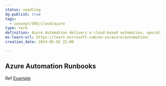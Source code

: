 ```yaml
---
status: seedling
dg-publish: true
tags:
  - concept/SRE/cloud/azure
type: term
definition: Azure Automation delivers a cloud-based automation, operating system updates, and configuration service that supports consistent management across your Azure and non-Azure environments.
ms-learn-url: https://learn.microsoft.com/en-us/azure/automation/
creation_date: 2024-05-02 22:00

---
```


## Azure Automation Runbooks

Ref [Example](https://learn.microsoft.com/en-us/azure/automation/learn/powershell-runbook-managed-identity#create-powershell-runbook)

